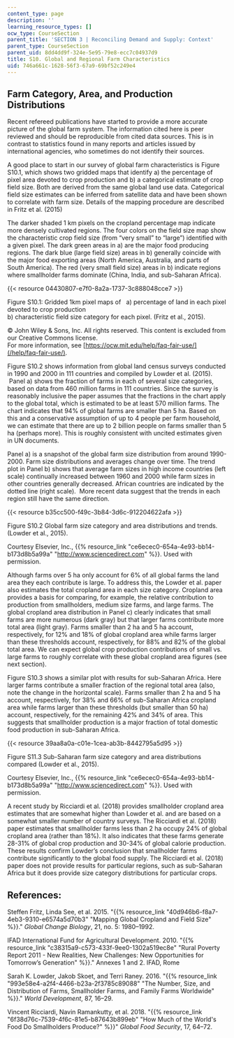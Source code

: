 ```yaml
---
content_type: page
description: ''
learning_resource_types: []
ocw_type: CourseSection
parent_title: 'SECTION 3 | Reconciling Demand and Supply: Context'
parent_type: CourseSection
parent_uid: 8dd4dd9f-324e-5e95-79e8-ecc7c04937d9
title: S10. Global and Regional Farm Characteristics
uid: 746a661c-1628-56f3-67a9-69bf52c249e4
---
```


Farm Category, Area, and Production Distributions
-------------------------------------------------

Recent refereed publications have started to provide a more accurate picture of the global farm system. The information cited here is peer reviewed and should be reproducible from cited data sources. This is in contrast to statistics found in many reports and articles issued by international agencies, who sometimes do not identify their sources.

A good place to start in our survey of global farm characteristics is Figure S10.1, which shows two gridded maps that identify a) the percentage of pixel area devoted to crop production and b) a categorical estimate of crop field size. Both are derived from the same global land use data. Categorical field size estimates can be inferred from satellite data and have been shown to correlate with farm size. Details of the mapping procedure are described in Fritz et al. (2015)

The darker shaded 1 km pixels on the cropland percentage map indicate more densely cultivated regions. The four colors on the field size map show the characteristic crop field size (from “very small” to “large”) identified with a given pixel. The dark green areas in a) are the major food producing regions. The dark blue (large field size) areas in b) generally coincide with the major food exporting areas (North America, Australia, and parts of South America). The red (very small field size) areas in b) indicate regions where smallholder farms dominate (China, India, and sub-Saharan Africa).

{{< resource 04430807-e7f0-8a2a-1737-3c888048cce7 >}}

Figure S10.1: Gridded 1km pixel maps of   a) percentage of land in each pixel devoted to crop production  
b) characteristic field size category for each pixel. (Fritz et al., 2015).

© John Wiley & Sons, Inc. All rights reserved. This content is excluded from our Creative Commons license.  
For more information, see [https://ocw.mit.edu/help/faq-fair-use/](/help/faq-fair-use/).

Figure S10.2 shows information from global land census surveys conducted in 1990 and 2000 in 111 countries and compiled by Lowder et al. (2015).  Panel a) shows the fraction of farms in each of several size categories, based on data from 460 million farms in 111 countries. Since the survey is reasonably inclusive the paper assumes that the fractions in the chart apply to the global total, which is estimated to be at least 570 million farms. The chart indicates that 94% of global farms are smaller than 5 ha. Based on this and a conservative assumption of up to 4 people per farm household, we can estimate that there are up to 2 billion people on farms smaller than 5 ha (perhaps more). This is roughly consistent with uncited estimates given in UN documents.

Panel a) is a snapshot of the global farm size distribution from around 1990-2000. Farm size distributions and averages change over time. The trend plot in Panel b) shows that average farm sizes in high income countries (left scale) continually increased between 1960 and 2000 while farm sizes in other countries generally decreased. African countries are indicated by the dotted line (right scale).  More recent data suggest that the trends in each region still have the same direction.

{{< resource b35cc500-f49c-3b84-3d6c-912204622afa >}}

Figure S10.2 Global farm size category and area distributions and trends. (Lowder et al., 2015).

Courtesy Elsevier, Inc., {{% resource_link "ce6ecec0-654a-4e93-bb14-b173d8b5a99a" "http://www.sciencedirect.com" %}}. Used with permission.

Although farms over 5 ha only account for 6% of all global farms the land area they each contribute is large. To address this, the Lowder et al. paper also estimates the total cropland area in each size category. Cropland area provides a basis for comparing, for example, the relative contribution to production from smallholders, medium size farms, and large farms. The global cropland area distribution in Panel c) clearly indicates that small farms are more numerous (dark gray) but that larger farms contribute more total area (light gray). Farms smaller than 2 ha and 5 ha account, respectively, for 12% and 18% of global cropland area while farms larger than these thresholds account, respectively, for 88% and 82% of the global total area. We can expect global crop production contributions of small vs. large farms to roughly correlate with these global cropland area figures (see next section).

Figure S10.3 shows a similar plot with results for sub-Saharan Africa. Here larger farms contribute a smaller fraction of the regional total area (also, note the change in the horizontal scale). Farms smaller than 2 ha and 5 ha account, respectively, for 38% and 66% of sub-Saharan Africa cropland area while farms larger than these thresholds (but smaller than 50 ha) account, respectively, for the remaining 42% and 34% of area. This suggests that smallholder production is a major fraction of total domestic food production in sub-Saharan Africa.

{{< resource 39aa8a0a-c01e-1cea-ab3b-8442795a5d95 >}}

Figure S11.3 Sub-Saharan farm size category and area distributions compared (Lowder et al., 2015).

Courtesy Elsevier, Inc., {{% resource_link "ce6ecec0-654a-4e93-bb14-b173d8b5a99a" "http://www.sciencedirect.com" %}}. Used with permission.

A recent study by Ricciardi et al. (2018) provides smallholder cropland area estimates that are somewhat higher than Lowder et al. and are based on a somewhat smaller number of country surveys. The Ricciardi et al. (2018) paper estimates that smallholder farms less than 2 ha occupy 24% of global cropland area (rather than 18%). It also indicates that these farms generate 28-31% of global crop production and 30-34% of global calorie production. These results confirm Lowder’s conclusion that smallholder farms contribute significantly to the global food supply. The Ricciardi et al. (2018) paper does not provide results for particular regions, such as sub-Saharan Africa but it does provide size category distributions for particular crops.

References:
-----------

Steffen Fritz, Linda See, et al. 2015. "{{% resource_link "40d946b6-f8a7-4eb3-9310-e6574a5d70b3" "Mapping Global Cropland and Field Size" %}}." _Global Change Biology_, 21, no. 5: 1980–1992.

IFAD International Fund for Agricultural Development. 2010. "{{% resource_link "c38315a9-c573-433f-9ee0-1302a519ec8e" "Rural Poverty Report 2011 - New Realities, New Challenges: New Opportunities for Tomorrow’s Generation" %}}." Annexes 1 and 2. IFAD, Rome

Sarah K. Lowder, Jakob Skoet, and Terri Raney. 2016. "{{% resource_link "993e58e4-a2f4-4466-b23a-2f3785c89088" "The Number, Size, and Distribution of Farms, Smallholder Farms, and Family Farms Worldwide" %}}." _World Development_, 87, 16–29.

Vincent Ricciardi, Navin Ramankutty, et al. 2018. "{{% resource_link "6f38d76c-7539-4f6c-81e5-b87643b899eb" "How Much of the World's Food Do Smallholders Produce?" %}}" _Global Food Security_, 17, 64–72.